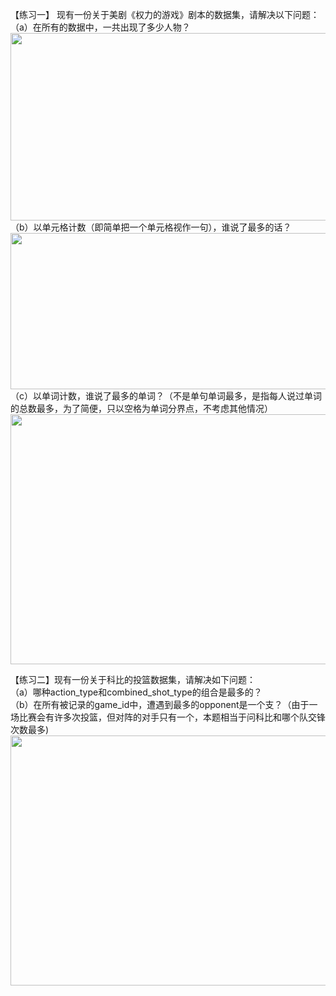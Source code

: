 【练习一】 现有一份关于美剧《权力的游戏》剧本的数据集，请解决以下问题：  
（a）在所有的数据中，一共出现了多少人物？  
<img width="800" height="300" src="https://github.com/zhaying0617/Pandas-question/blob/master/Pandas基础/image/p16.1.png">  
（b）以单元格计数（即简单把一个单元格视作一句），谁说了最多的话？  
<img width="800" height="250" src="https://github.com/zhaying0617/Pandas-question/blob/master/Pandas基础/image/p16.2.png">    
（c）以单词计数，谁说了最多的单词？（不是单句单词最多，是指每人说过单词的总数最多，为了简便，只以空格为单词分界点，不考虑其他情况）  
<img width="800" height="400" src="https://github.com/zhaying0617/Pandas-question/blob/master/Pandas基础/image/p16.3.png"> 


【练习二】现有一份关于科比的投篮数据集，请解决如下问题：  
（a）哪种action_type和combined_shot_type的组合是最多的？  
（b）在所有被记录的game_id中，遭遇到最多的opponent是一个支？（由于一场比赛会有许多次投篮，但对阵的对手只有一个，本题相当于问科比和哪个队交锋次数最多)  <img width="800" height="400" src="https://github.com/zhaying0617/Pandas-question/blob/master/Pandas基础/image/p17.png"> 
